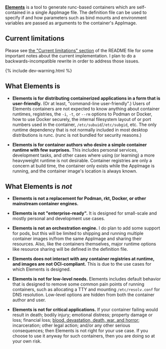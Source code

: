 ---
---

[**Elements**](https://www.youtube.com/watch?v=N0ziDSLJhq4)
is a tool to generate runc-based containers which are self-contained
in a single AppImage file.  The definition file can be used to specify if
and how parameters such as bind mounts and environment variables are passed
as arguments to the container's AppImage.


Current limitations
-------------------

Please see [the "Current limitations" section][limitations] of the README
file for some important notes about the current implementation.  I plan to
do a backwards-incompatible rewrite in order to address those issues.

[limitations]: https://gitlab.com/scottywz/elements#current-limitations

{% include dev-warning.html %}


What Elements is
----------------

* **Elements is for distributing containerized applications in a form that
  is user-friendly.**  (Or at least, "command-line user-friendly".)  Users
  of Elements containers are not expected to know anything about container
  runtimes, registries, the `-i`, `-t`, or `--rm` options to Podman or
  Docker, how to use Docker securely, the internal filesystem layout of or
  port numbers used in the container, `/etc/subuid`/`/etc/subgid`, etc.  The
  only runtime dependency that is not normally included in most desktop
  distributions is runc.  (runc is not bundled for security reasons.)

* **Elements is for container authors who desire a simple container runtime
  with few surprises.**  This includes personal services, development
  tasks, and other cases where using (or learning) a more heavyweight runtime
  is not desirable.  Container registries are only a concern at build time,
  the container only exists while the AppImage is running, and the container
  image's location is always known.


What Elements is _not_
----------------------

* **Elements is not a replacement for Podman, rkt, Docker, or other mainstream
  container engines.**

* **Elements is not "enterprise-ready".**  It is designed for small-scale
  and mostly personal and development use cases.

* **Elements is not an orchestration engine.**  I do plan to add some support
  for pods, but this will be limited to shipping and running multiple
  container images in/from the same AppImage and sharing their resources.
  Also, like the containers themselves, major runtime options like resource
  sharing will be defined in the definition file.

* **Elements does not interact with any container registries at runtime, and
  images are not OCI-compliant.**  This is due to the use cases for which
  Elements is designed.

* **Elements is not for low-level needs.**  Elements includes default
  behavior that is designed to remove some common pain points of running
  containers, such as allocating a TTY and mounting `/etc/resolv.conf`
  for DNS resolution.  Low-level options are hidden from both the container
  author and user.

* **Elements is not for critical applications.**  If your container failing
  would result in death; bodily injury; emotional distress; property damage
  or loss; financial loss; [blood, devastation, death, war, and horror][bddwh];
  incarceration; other legal action; and/or any other serious consequences;
  then Elements is not right for your use case.  If you choose to use it
  anyway for such containers, then you are doing so at your own risk.

[bddwh]: https://www.imdb.com/videoplayer/vi1619377433
